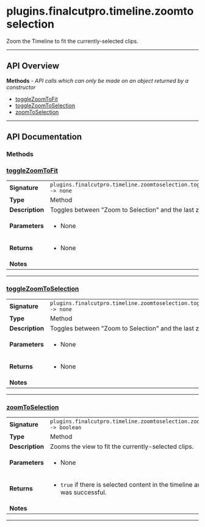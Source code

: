 # plugins.finalcutpro.timeline.zoomtoselection

Zoom the Timeline to fit the currently-selected clips.

---

## API Overview
**Methods** - _API calls which can only be made on an object returned by a constructor_
 * [toggleZoomToFit](#togglezoomtofit)
 * [toggleZoomToSelection](#togglezoomtoselection)
 * [zoomToSelection](#zoomtoselection)


---

## API Documentation

### Methods


### [toggleZoomToFit](#togglezoomtofit)

|                                             |                                                                                     |
| --------------------------------------------|-------------------------------------------------------------------------------------|
| **Signature**                               | `plugins.finalcutpro.timeline.zoomtoselection.toggleZoomToFit() -> none`                                                                    |
| **Type**                                    | Method                                                                     |
| **Description**                             | Toggles between "Zoom to Selection" and the last zoom amount.                                                                     |
| **Parameters**                              | <ul><li>None</li></ul> |
| **Returns**                                 | <ul><li>None</li></ul>          |
| **Notes**                                   | <ul></ul>                |

---

### [toggleZoomToSelection](#togglezoomtoselection)

|                                             |                                                                                     |
| --------------------------------------------|-------------------------------------------------------------------------------------|
| **Signature**                               | `plugins.finalcutpro.timeline.zoomtoselection.toggleZoomToSelection() -> none`                                                                    |
| **Type**                                    | Method                                                                     |
| **Description**                             | Toggles between "Zoom to Selection" and the last zoom amount.                                                                     |
| **Parameters**                              | <ul><li>None</li></ul> |
| **Returns**                                 | <ul><li>None</li></ul>          |
| **Notes**                                   | <ul></ul>                |

---

### [zoomToSelection](#zoomtoselection)

|                                             |                                                                                     |
| --------------------------------------------|-------------------------------------------------------------------------------------|
| **Signature**                               | `plugins.finalcutpro.timeline.zoomtoselection.zoomToSelection() -> boolean`                                                                    |
| **Type**                                    | Method                                                                     |
| **Description**                             | Zooms the view to fit the currently-selected clips.                                                                     |
| **Parameters**                              | <ul><li>None</li></ul> |
| **Returns**                                 | <ul><li>`true` if there is selected content in the timeline and zooming was successful.</li></ul>          |
| **Notes**                                   | <ul></ul>                |

---

